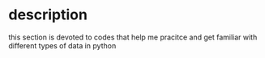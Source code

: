 # description

this section is devoted to codes that help me pracitce and get familiar with different types of data in python
